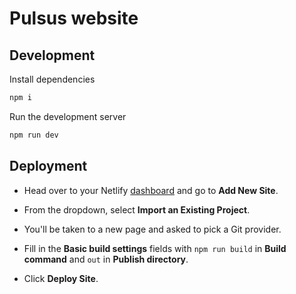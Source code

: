 # Pulsus website

## Development

Install dependencies

```bash
npm i
```

Run the development server

```bash
npm run dev
```

## Deployment

- Head over to your Netlify [dashboard](app.netlify.com) and go to **Add New Site**.

- From the dropdown, select **Import an Existing Project**.

- You'll be taken to a new page and asked to pick a Git provider.

- Fill in the **Basic build settings** fields with `npm run build` in **Build command** and `out` in **Publish directory**.

- Click **Deploy Site**.
